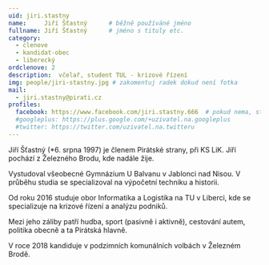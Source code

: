 ```yaml
---
uid: jiri.stastny
name:     Jiří Šťastný   	# běžně používáné jméno
fullname: Jiří Šťastný   	# jméno s tituly etc.
category:
  - clenove
  - kandidat-obec
  - liberecký
ordclenove: 2
description:  včelař, student TUL - krizové řízení
img: people/jiri-stastny.jpg # zakomentuj radek dokud není fotka
mail:
  - jiri.stastny@pirati.cz
profiles:
  facebook: https://www.facebook.com/jiri.stastny.666  # pokud nema, staci smazat tuto radku
  #googleplus: https://plus.google.com/+uzivatel.na.googleplus
  #twitter: https://twitter.com/uzivatel.na.twitteru
---
```


Jiří Šťastný (*6. srpna 1997) je členem Pirátské strany, při KS LiK. Jiří pochází z Železného Brodu, kde nadále žije.

Vystudoval všeobecné Gymnázium U Balvanu v Jablonci nad Nisou. V průběhu studia se specializoval na výpočetní techniku a historii.

Od roku 2016 studuje obor Informatika a Logistika na TU v Liberci, kde se specializuje na krizové řízení a analýzu podniků.

Mezi jeho záliby patří hudba, sport (pasivně i aktivně), cestování autem, politika obecně a ta Pirátská hlavně.

V roce 2018 kandiduje v podzimních komunálních volbách v Železném Brodě.